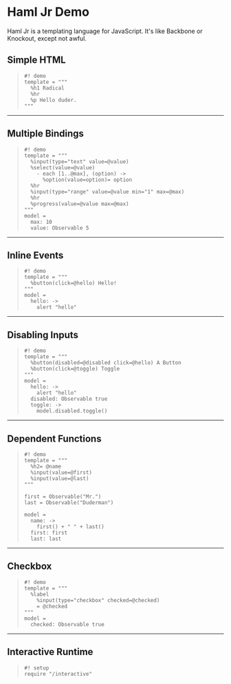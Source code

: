 Haml Jr Demo
============

Haml Jr is a templating language for JavaScript. It's like Backbone or Knockout,
except not awful.

Simple HTML
-------

>     #! demo
>     template = """
>       %h1 Radical
>       %hr
>       %p Hello duder.
>     """

---

Multiple Bindings
-----------------

>     #! demo
>     template = """
>       %input(type="text" value=@value)
>       %select(value=@value)
>         - each [1..@max], (option) ->
>           %option(value=option)= option
>       %hr
>       %input(type="range" value=@value min="1" max=@max)
>       %hr
>       %progress(value=@value max=@max)
>     """
>     model =
>       max: 10
>       value: Observable 5

---

Inline Events
-------------

>     #! demo
>     template = """
>       %button(click=@hello) Hello!
>     """
>     model =
>       hello: ->
>         alert "hello"

---

Disabling Inputs
----------------

>     #! demo
>     template = """
>       %button(disabled=@disabled click=@hello) A Button
>       %button(click=@toggle) Toggle
>     """
>     model =
>       hello: ->
>         alert "hello"
>       disabled: Observable true
>       toggle: ->
>         model.disabled.toggle()
>

---


Dependent Functions
-------------------

>     #! demo
>     template = """
>       %h2= @name
>       %input(value=@first)
>       %input(value=@last)
>     """
>
>     first = Observable("Mr.")
>     last = Observable("Duderman")
>
>     model =
>       name: ->
>         first() + " " + last()
>       first: first
>       last: last

---

Checkbox
--------

>     #! demo
>     template = """
>       %label
>         %input(type="checkbox" checked=@checked)
>         = @checked
>     """
>     model =
>       checked: Observable true

---


Interactive Runtime
-------------------

>     #! setup
>     require "/interactive"
